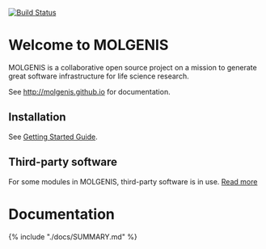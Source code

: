 [![Build Status](https://molgenis50.gcc.rug.nl/jenkins/buildStatus/icon?job=molgenis)](http://www.molgenis.org/jenkins/job/molgenis/)

# Welcome to MOLGENIS

MOLGENIS is a collaborative open source project on a mission to generate great software infrastructure for life science research. 

See http://molgenis.github.io for documentation.

## Installation
See [Getting Started Guide](docs/develop/start.md).

## Third-party software
For some modules in MOLGENIS, third-party software is in use. [Read more](docs/support/third.md)

# Documentation
{% include "./docs/SUMMARY.md" %}
